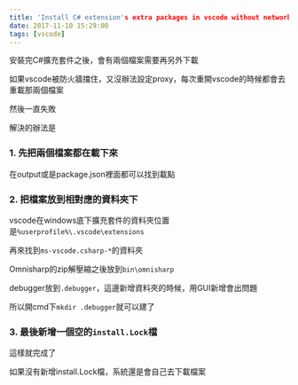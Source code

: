 ```yaml
---
title: 'Install C# extension's extra packages in vscode without network connection'
date: 2017-11-10 15:29:00
tags: [vscode]
---
```


安裝完C#擴充套件之後，會有兩個檔案需要再另外下載

如果vscode被防火牆擋住，又沒辦法設定proxy，每次重開vscode的時候都會去重載那兩個檔案

然後一直失敗

解決的辦法是

### 1. 先把兩個檔案都在載下來

在output或是package.json裡面都可以找到載點

### 2. 把檔案放到相對應的資料夾下

vscode在windows底下擴充套件的資料夾位置是`%userprofile%\.vscode\extensions`

再來找到`ms-vscode.csharp-*`的資料夾

Omnisharp的zip解壓縮之後放到`bin\omnisharp`

debugger放到`.debugger`，這邊新增資料夾的時候，用GUI新增會出問題

所以開cmd下`mkdir .debugger`就可以建了

### 3. 最後新增一個空的`install.Lock`檔

這樣就完成了

如果沒有新增install.Lock檔，系統還是會自己去下載檔案

